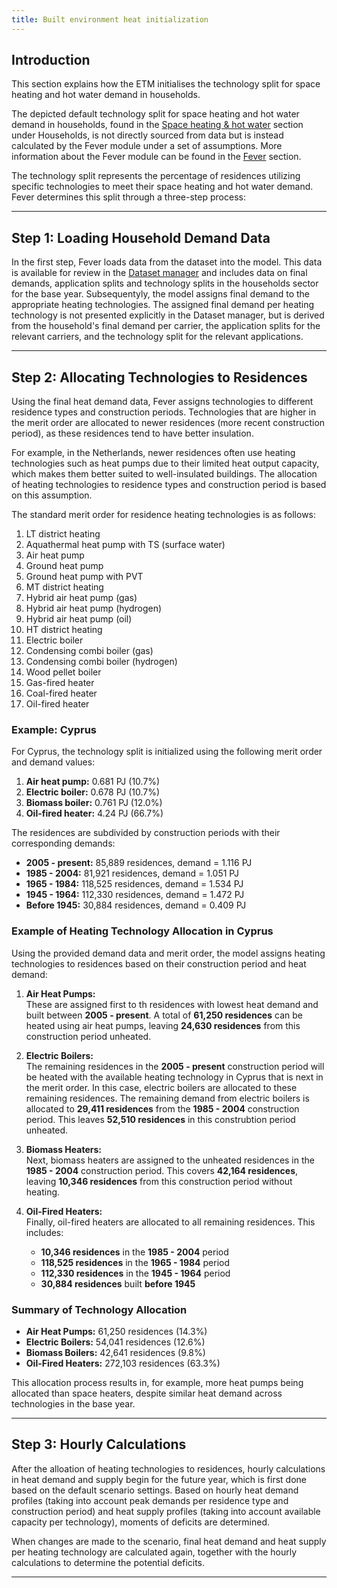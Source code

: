 ```yaml
---
title: Built environment heat initialization
---
```


## Introduction
This section explains how the ETM initialises the technology split for space heating and hot water demand in households. 

The depicted default technology split for space heating and hot water demand in households, found in the [Space heating & hot water](https://energytransitionmodel.com/scenario/demand/households/space-heating-and-hot-water) section under Households, is not directly sourced from data but is instead calculated by the Fever module under a set of assumptions. 
More information about the Fever module can be found in the [Fever](/contrib/fever) section.

The technology split represents the percentage of residences utilizing specific technologies to meet their space heating and hot water demand. Fever determines this split through a three-step process:

---

## Step 1: Loading Household Demand Data
In the first step, Fever loads data from the dataset into the model. This data is available for review in the [Dataset manager](https://data.energytransitionmodel.com/) and includes data on final demands, application splits and technology splits in the households sector for the base year. Subsequentyly, the model  assigns final demand to the appropriate heating technologies.
The assigned final demand per heating technology is not presented explicitly in the Dataset manager, but is derived from the household's final demand per carrier, the application splits for the relevant carriers, and the technology split for the relevant applications.

---

## Step 2: Allocating Technologies to Residences
Using the final heat demand data, Fever assigns technologies to different residence types and construction periods. Technologies that are higher in the merit order are allocated to newer residences (more recent construction period), as these residences tend to have better insulation. 

For example, in the Netherlands, newer residences often use heating technologies such as heat pumps due to their limited heat output capacity, which makes them better suited to well-insulated buildings. The allocation of heating technologies to residence types and construction period is based on this assumption.

The standard merit order for residence heating technologies is as follows:

1. LT district heating
2. Aquathermal heat pump with TS (surface water)
3. Air heat pump
4. Ground heat pump
5. Ground heat pump with PVT
6. MT district heating
7. Hybrid air heat pump (gas)
8. Hybrid air heat pump (hydrogen)
9. Hybrid air heat pump (oil)
10. HT district heating
11. Electric boiler
12. Condensing combi boiler (gas)
13. Condensing combi boiler (hydrogen)
14. Wood pellet boiler
15. Gas-fired heater
16. Coal-fired heater
17. Oil-fired heater

### Example: Cyprus
For Cyprus, the technology split is initialized using the following merit order and demand values:

1. **Air heat pump:** 0.681 PJ (10.7%)
2. **Electric boiler:** 0.678 PJ (10.7%)
3. **Biomass boiler:** 0.761 PJ (12.0%)
4. **Oil-fired heater:** 4.24 PJ (66.7%)

The residences are subdivided by construction periods with their corresponding demands:

- **2005 - present:** 85,889 residences, demand = 1.116 PJ
- **1985 - 2004:** 81,921 residences, demand = 1.051 PJ
- **1965 - 1984:** 118,525 residences, demand = 1.534 PJ
- **1945 - 1964:** 112,330 residences, demand = 1.472 PJ
- **Before 1945:** 30,884 residences, demand = 0.409 PJ

### Example of Heating Technology Allocation in Cyprus

Using the provided demand data and merit order, the model assigns heating technologies to residences based on their construction period and heat demand:

1. **Air Heat Pumps:**  
   These are assigned first to th residences with lowest heat demand and built between **2005 - present**. A total of **61,250 residences** can be heated using air heat pumps, leaving **24,630 residences** from this construction period unheated.

2. **Electric Boilers:**  
   The remaining residences in the **2005 - present** construction period will be heated with the available heating technology in Cyprus that is next in the merit order. In this case, electric boilers are allocated to these remaining residences. The remaining demand from electric boilers is allocated to **29,411 residences** from the **1985 - 2004** construction period. This leaves **52,510 residences** in this construbtion period unheated.

3. **Biomass Heaters:**  
   Next, biomass heaters are assigned to the unheated residences in the **1985 - 2004** construction period. This covers **42,164 residences**, leaving **10,346 residences** from this construction period without heating.

4. **Oil-Fired Heaters:**  
   Finally, oil-fired heaters are allocated to all remaining residences. This includes:
   - **10,346 residences** in the **1985 - 2004** period
   - **118,525 residences** in the **1965 - 1984** period
   - **112,330 residences** in the **1945 - 1964** period
   - **30,884 residences** built **before 1945**

### Summary of Technology Allocation
- **Air Heat Pumps:** 61,250 residences (14.3%)
- **Electric Boilers:** 54,041 residences (12.6%)
- **Biomass Boilers:** 42,641 residences (9.8%)
- **Oil-Fired Heaters:** 272,103 residences (63.3%)

This allocation process results in, for example, more heat pumps being allocated than space heaters, despite similar heat demand across technologies in the base year. 

---

## Step 3: Hourly Calculations

After the alloation of heating technologies to residences, hourly calculations in heat demand and supply begin for the future year, which is first done based on the default scenario settings. Based on hourly heat demand profiles (taking into account peak demands per residence type and construction period) and heat supply profiles (taking into account available capacity per technology), moments of deficits are determined. 

When changes are made to the scenario, final heat demand and heat supply per heating technology are calculated again, together with the hourly calculations to determine the potential deficits. 

---
